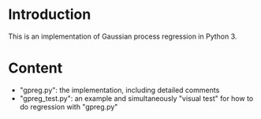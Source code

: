 Introduction
===

This is an implementation of Gaussian process regression in Python 3.

Content
===
- "gpreg.py": the implementation, including detailed comments
- "gpreg_test.py": an example and simultaneously "visual test" for how to do regression with "gpreg.py"
